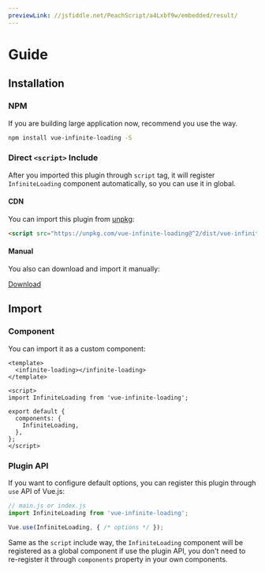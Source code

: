 ```yaml
---
previewLink: //jsfiddle.net/PeachScript/a4Lxbf9w/embedded/result/
---
```

# Guide

## Installation

### NPM

If you are building large application now, recommend you use the way.

``` bash
npm install vue-infinite-loading -S
```

### Direct `<script>` Include

After you imported this plugin through `script` tag, it will register `InfiniteLoading` component automatically, so you can use it in global.

#### CDN

You can import this plugin from [unpkg](https://unpkg.com):

``` html
<script src="https://unpkg.com/vue-infinite-loading@^2/dist/vue-infinite-loading.js"></script>
```

#### Manual

You also can download and import it manually:

<a target="_blank" href="https://github.com/PeachScript/vue-infinite-loading/raw/master/dist/vue-infinite-loading.js" class="button button-small button-basic">Download</a>

## Import

### Component

You can import it as a custom component:

``` vue
<template>
  <infinite-loading></infinite-loading>
</template>

<script>
import InfiniteLoading from 'vue-infinite-loading';

export default {
  components: {
    InfiniteLoading,
  },
};
</script>
```

### Plugin API

If you want to configure default options, you can register this plugin through `use` API of Vue.js:

``` js
// main.js or index.js
import InfiniteLoading from 'vue-infinite-loading';

Vue.use(InfiniteLoading, { /* options */ });
```

Same as the `script` include way, the `InfiniteLoading` component will be registered as a global component if use the plugin API, you don't need to re-register it through `components` property in your own components.
